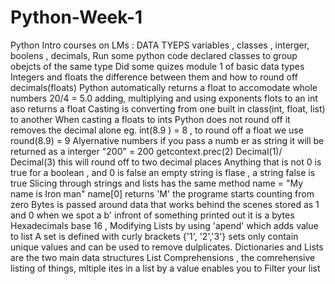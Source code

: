 # Python-Week-1
Python Intro courses on LMs : DATA TYEPS
variables , classes , interger, boolens , decimals, 
Run some python code 
declared classes to group obejcts of the same type
Did some quizes module 1 of basic data types
Integers and floats the difference between them and how to round off decimals(floats)
Python automatically returns a float to accomodate whole numbers
20/4 = 5.0
adding, multiplying and using exponents flots to an int aso returns a float
Casting is converting from one built in class(int, float, list) to another
When casting a floats to ints Python does not round off it removes the decimal alone
eg. int(8.9 ) = 8 , to round off a float we use round(8.9) = 9
Alyernative numbers 
if you pass a numb er as string it will be returned as a interger
"200" = 200
getcontext.prec(2)
Decimal(1)/ Decimal(3) 
this will round off to two decimal places
Anything that is not 0 is true for a boolean , and 0 is false
an empty string is flase , a string false is true 
Slicing through strings and lists has the same method
 name = "My name is Iron man"
 name[0] returns 'M' the programe starts counting from zero
 Bytes is passed around data that works behind the scenes stored as 1 and 0
when we spot a b' infront of something printed out it is a bytes
Hexadecimals base 16 , 
Modifying Lists by using 'apend' which adds value to list
A set is defined with curly brackets {'1', '2','3'} sets only contain unique values and can be used to remove dulplicates.
Dictionaries and Lists are the two main data structures
List Comprehensions , the comrehensive listing of things, mltiple ites in a list by a value enables you to Filter your list
